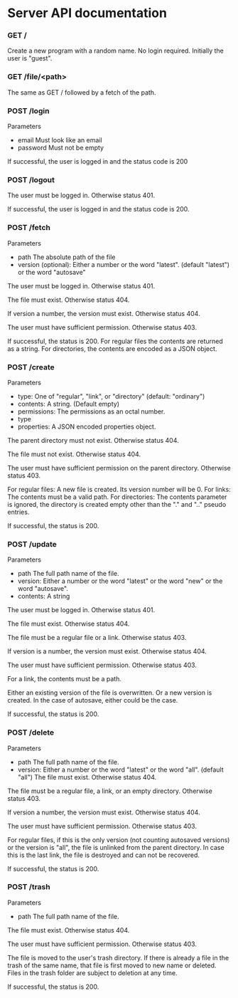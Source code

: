 # Server API documentation

### GET /

Create a new program with a random name.  No login required.  Initially the user is "guest".

### GET /file/&lt;path&gt;

The same as GET / followed by a fetch of the path.

###  POST /login

Parameters

* email Must look like an email
* password Must not be empty

If successful, the user is logged in and the status code is 200

###  POST /logout

The user must be logged in. Otherwise status 401.

If successful, the user is logged in and the status code is 200.

### POST /fetch

Parameters
* path The absolute path of the file
* version (optional): Either a number or the word "latest". (default "latest") or the word "autosave"

The user must be logged in. Otherwise status 401.

The file must exist.  Otherwise status 404.

If version a number, the version must exist.  Otherwise status 404.

The user must have sufficient permission. Otherwise status 403.

If successful, the status is 200. For regular files the contents are returned as a string.  For directories, the contents are encoded as a JSON object.


### POST /create

Parameters

* type: One of "regular", "link", or "directory" (default: "ordinary")
* contents: A string. (Default empty)
* permissions: The permissions as an octal number.
* type
* properties: A JSON encoded properties object.


The parent directory must not exist.  Otherwise status 404.

The file must not exist.  Otherwise status 404.

The user must have sufficient permission on the parent directory. Otherwise status 403.

For regular files: A new file is created. Its version number will be 0.
For links: The contents must be a valid path.
For directories: The contents parameter is ignored, the directory is created empty other than the "." and ".." pseudo entries.

If successful, the status is 200.

### POST /update

Parameters

* path The full path name of the file.
* version: Either a number or the word "latest" or the word "new" or the word "autosave".
* contents: A string


The user must be logged in. Otherwise status 401.

The file must exist.  Otherwise status 404.

The file must be a regular file or a link. Otherwise status 403.

If version is a number, the version must exist.  Otherwise status 404.

The user must have sufficient permission. Otherwise status 403.

For a link, the contents must be a path.

Either an existing version of the file is overwritten. Or a new version is created.  In the case of autosave, either could be the case.

If successful, the status is 200.

### POST /delete

Parameters

* path The full path name of the file.
* version: Either a number or the word "latest" or the word "all". (default "all")
The file must exist.  Otherwise status 404.

The file must be a regular file, a link, or an empty directory. Otherwise status 403.

If version a number, the version must exist.  Otherwise status 404.

The user must have sufficient permission. Otherwise status 403.

For regular files, if this is the only version (not counting autosaved versions) or the version is "all", the file is unlinked from the parent directory. In case this is the last link, the file is destroyed and can not be recovered.

If successful, the status is 200.

### POST /trash

Parameters

* path The full path name of the file.

The file must exist.  Otherwise status 404.

The user must have sufficient permission. Otherwise status 403.

The file is moved to the user's trash directory.  If there is already a file in the trash of the same name, that file is first moved to new name or deleted.  Files in the trash folder are subject to deletion at any time.

If successful, the status is 200.